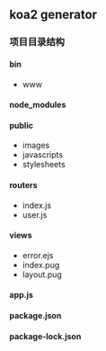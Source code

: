 ## koa2 generator

### 项目目录结构
#### bin  
 - www
#### node_modules  
#### public  
 - images
 - javascripts
 - stylesheets
#### routers
 - index.js  
 - user.js  
#### views 
 - error.ejs  
 - index.pug  
 - layout.pug  
#### app.js
#### package.json 
#### package-lock.json
